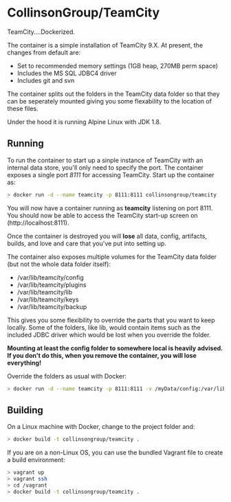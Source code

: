 # CollinsonGroup/TeamCity

TeamCity....Dockerized.

The container is a simple installation of TeamCity 9.X. At present, the changes from default are:
- Set to recommended memory settings (1GB heap, 270MB perm space)
- Includes the MS SQL JDBC4 driver
- Includes git and svn

The container splits out the folders in the TeamCity data folder so that they can be seperately mounted giving you some flexability to the location of these files. 

Under the hood it is running Alpine Linux with JDK 1.8.

## Running 

To run the container to start up a sinple instance of TeamCity with an internal data store, you'll only need to specify the port. The container exposes a single port *8111* for accessing TeamCity. Start up the container as:

```bash
> docker run -d --name teamcity -p 8111:8111 collinsongroup/teamcity
```

You will now have a container running as **teamcity** listening on port 8111. You should now be able to access the TeamCity start-up screen on (http://localhost:8111).

Once the container is destroyed you will **lose** all data, config, artifacts, builds, and love and care that you've put into setting up.

The container also exposes multiple volumes for the TeamCity data folder (but not the whole data folder itself): 
- /var/lib/teamcity/config
- /var/lib/teamcity/plugins
- /var/lib/teamcity/lib
- /var/lib/teamcity/keys
- /var/lib/teamcity/backup

This gives you some flexibility to override the parts that you want to keep locally. Some of the folders, like lib, would contain items such as the included JDBC driver which would be lost when you override the folder.  

**Mounting at least the config folder to somewhere local is heavily advised. If you don't do this, when you remove the container, you will lose everything!**

Override the folders as usual with Docker:

```bash
> docker run -d --name teamcity -p 8111:8111 -v /myData/config:/var/lib/teamcity/config -v /somewhere/else/keys:/var/lib/teamcity/keys collinsongroup/teamcity
```


## Building

On a Linux machine with Docker, change to the project folder and:

```bash
> docker build -t collinsongroup/teamcity .
```

If you are on a non-Linux OS, you can use the bundled Vagrant file to create a build environment:

```bash
> vagrant up
> vagrant ssh
> cd /vagrant
> docker build -t collinsongroup/teamcity .
```
